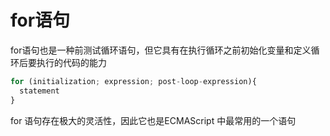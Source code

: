 # for语句

for语句也是一种前测试循环语句，但它具有在执行循环之前初始化变量和定义循环后要执行的代码的能力

```js
for (initialization; expression; post-loop-expression){
  statement
}
```

for 语句存在极大的灵活性，因此它也是ECMAScript 中最常用的一个语句

